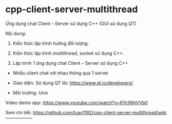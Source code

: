 # cpp-client-server-multithread
Ứng dụng chat Client – Server sử dụng C++ (GUI sử dụng QT)

Nội dung:

1. Kiến thức lập trình hướng đối tượng.

2. Kiến thức lập trình multithread, socket sử dụng C++.

3. Lập trình 1 ứng dụng chat Client – Server sử dụng C++

- Nhiều client chat với nhau thông qua 1 server

- Giao diện: Sử dụng QT lib: https://www.qt.io/developers/

- Môi trường: Unix

Video demo app: https://www.youtube.com/watch?v=6YclNlhVVb0

Xem chi tiết: https://github.com/tuan1192/cpp-client-server-multithread/wiki
——————
